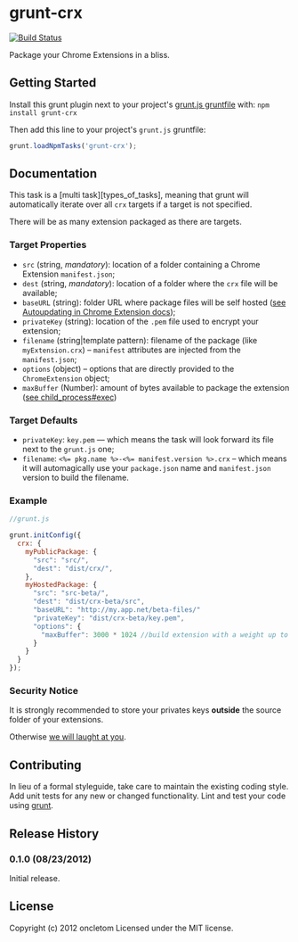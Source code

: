 # grunt-crx

[![Build Status](https://secure.travis-ci.org/oncletom/grunt-crx.png?branch=master)](http://travis-ci.org/oncletom/grunt-crx)

Package your Chrome Extensions in a bliss.

## Getting Started
Install this grunt plugin next to your project's [grunt.js gruntfile][getting_started] with: `npm install grunt-crx`

Then add this line to your project's `grunt.js` gruntfile:

```javascript
grunt.loadNpmTasks('grunt-crx');
```

[grunt]: https://github.com/cowboy/grunt
[getting_started]: https://github.com/cowboy/grunt/blob/master/docs/getting_started.md

## Documentation

This task is a [multi task][types_of_tasks], meaning that grunt will automatically iterate over all `crx` targets if a target is not specified.

There will be as many extension packaged as there are targets.

### Target Properties

* `src` (string, _mandatory_): location of a folder containing a Chrome Extension `manifest.json`;
* `dest` (string, _mandatory_): location of a folder where the `crx` file will be available;
* `baseURL` (string): folder URL where package files will be self hosted ([see Autoupdating in Chrome Extension docs](http://developer.chrome.com/extensions/autoupdate.html));
* `privateKey` (string): location of the `.pem` file used to encrypt your extension;
* `filename` (string|template pattern): filename of the package (like `myExtension.crx`) – `manifest` attributes are injected from the `manifest.json`;
* `options` (object) – options that are directly provided to the `ChromeExtension` object;
 * `maxBuffer` (Number): amount of bytes available to package the extension ([see child_process#exec](http://nodejs.org/docs/v0.6.21/api/child_process.html#child_process_child_process_exec_command_options_callback))

### Target Defaults

* `privateKey`: `key.pem` — which means the task will look forward its file next to the `grunt.js` one;
* `filename`: `<%= pkg.name %>-<%= manifest.version %>.crx` – which means it will automagically use your `package.json` name and `manifest.json` version to build the filename.

### Example

```javascript
//grunt.js

grunt.initConfig({
  crx: {
    myPublicPackage: {
      "src": "src/",
      "dest": "dist/crx/",
    },
    myHostedPackage: {
      "src": "src-beta/",
      "dest": "dist/crx-beta/src",
      "baseURL": "http://my.app.net/beta-files/"
      "privateKey": "dist/crx-beta/key.pem",
      "options": {
        "maxBuffer": 3000 * 1024 //build extension with a weight up to 3MB
      }
    }
  }
});
```

### Security Notice

It is strongly recommended to store your privates keys **outside**
the source folder of your extensions.

Otherwise [we will laught at you](http://it.slashdot.org/story/12/05/24/1717219/yahoo-includes-private-key-in-source-file-for-axis-chrome-extension).


## Contributing
In lieu of a formal styleguide, take care to maintain the existing coding style. Add unit tests for any new or changed functionality. Lint and test your code using [grunt][grunt].

## Release History

### 0.1.0 (08/23/2012)

Initial release.

## License
Copyright (c) 2012 oncletom
Licensed under the MIT license.

